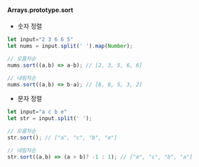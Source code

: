 #### Arrays.prototype.sort
- 숫자 정렬
```javascript
let input="2 3 6 6 5"
let nums = input.split(' ').map(Number);

// 오름차순
nums.sort((a,b) => a-b); // [2, 3, 5, 6, 6]

// 내림차순
nums.sort((a,b) => b-a); // [6, 6, 5, 3, 2]
```

- 문자 정렬
```javascript
let input="a c b e"
let str = input.split(' ');

// 오름차순
str.sort(); // ["a", "c", "b", "e"]

// 내림차순
str.sort((a,b) => (a > b)? -1 : 1); // ["e", "c", "b", "a"]
```
